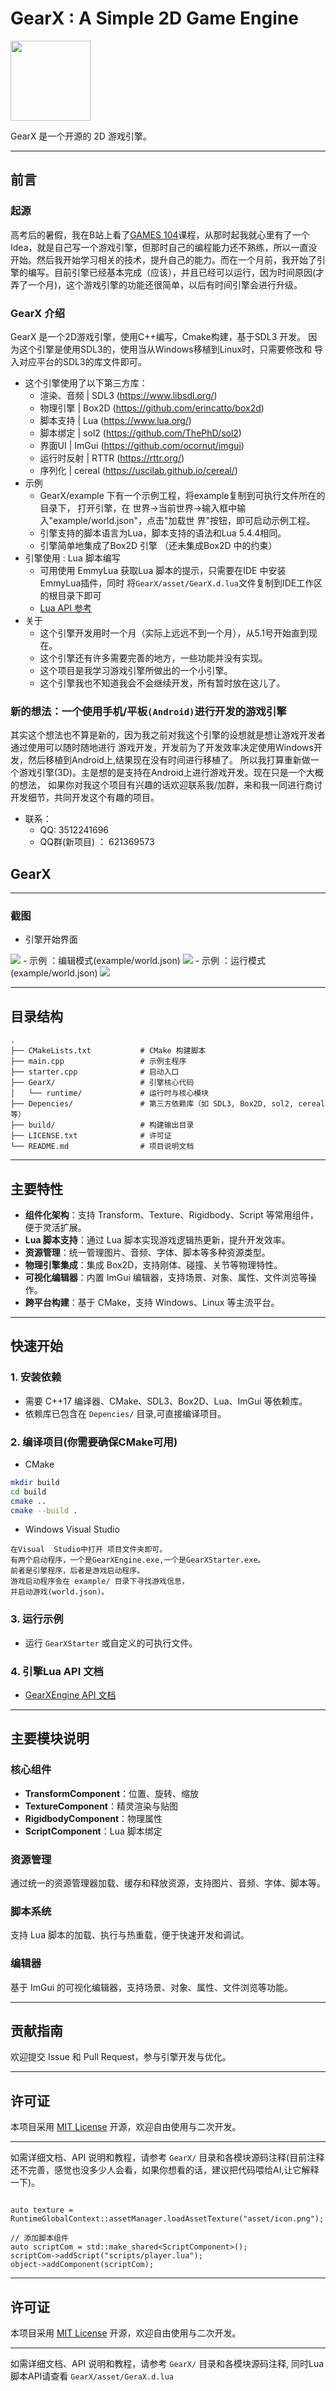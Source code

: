 
# GearX : A Simple 2D Game Engine

<img src="./GearX/asset/default/icon_round.png" width="128" height="128"/>

GearX 是一个开源的 2D 游戏引擎。

---
## 前言
###  起源
高考后的暑假，我在B站上看了[GAMES 104](https://games104.boomingtech.com/sc/)课程，从那时起我就心里有了一个Idea，就是自己写一个游戏引擎，但那时自己的编程能力还不熟练，所以一直没开始。然后我开始学习相关的技术，提升自己的能力。而在一个月前，我开始了引擎的编写。目前引擎已经基本完成（应该），并且已经可以运行，因为时间原因(才弄了一个月)，这个游戏引擎的功能还很简单，以后有时间引擎会进行升级。
### GearX 介绍

GearX 是一个2D游戏引擎，使用C++编写，Cmake构建，基于SDL3 开发。
因为这个引擎是使用SDL3的，使用当从Windows移植到Linux时，只需要修改和
导入对应平台的SDL3的库文件即可。

- 这个引擎使用了以下第三方库：
    - 渲染、音频 | SDL3  (https://www.libsdl.org/)
    - 物理引擎   | Box2D (https://github.com/erincatto/box2d)
    - 脚本支持   | Lua (https://www.lua.org/)
    - 脚本绑定   | sol2 (https://github.com/ThePhD/sol2)
    - 界面UI     | ImGui (https://github.com/ocornut/imgui)
    - 运行时反射 | RTTR  (https://rttr.org/)
    - 序列化     | cereal (https://uscilab.github.io/cereal/)
- 示例
    - GearX/example 下有一个示例工程，将example复制到可执行文件所在的目录下，
    打开引擎，在 世界->当前世界->输入框中输入"example/world.json"，点击"加载世  界"按钮，即可启动示例工程。
    - 引擎支持的脚本语言为Lua，脚本支持的语法和Lua 5.4.4相同。
    - 引擎简单地集成了Box2D 引擎 （还未集成Box2D 中的约束）
- 引擎使用 : Lua 脚本编写
    - 可用使用 EmmyLua 获取Lua 脚本的提示，只需要在IDE 中安装EmmyLua插件，同时
    将`GearX/asset/GearX.d.lua`文件复制到IDE工作区的根目录下即可
    - [Lua API 参考](./GearXLuaAPI.md)
- 关于
    - 这个引擎开发用时一个月（实际上远远不到一个月），从5.1号开始直到现在。
    - 这个引擎还有许多需要完善的地方，一些功能并没有实现。
    - 这个项目是我学习游戏引擎所做出的一个小引擎。
    - 这个引擎我也不知道我会不会继续开发，所有暂时放在这儿了。
###  新的想法：一个使用手机/平板`(Android)`进行开发的游戏引擎
其实这个想法也不算是新的，因为我之前对我这个引擎的设想就是想让游戏开发者通过使用可以随时随地进行
游戏开发，开发前为了开发效率决定使用Windows开发，然后移植到Android上,结果现在没有时间进行移植了。
所以我打算重新做一个游戏引擎(3D)。主是想的是支持在Android上进行游戏开发。现在只是一个大概的想法，
如果你对我这个项目有兴趣的话欢迎联系我/加群，来和我一同进行商讨开发细节，共同开发这个有趣的项目。

- 联系：
    - QQ: 3512241696
    - QQ群(新项目) ： 621369573

## GearX
---

### 截图
- 引擎开始界面
<img src="./Screenshots/s1.png">
- 示例 ：编辑模式(example/world.json)
<img src="./Screenshots/s2.png">
- 示例 ：运行模式(example/world.json)
<img src="./Screenshots/s3.png">

---
## 目录结构

```
.
├── CMakeLists.txt           # CMake 构建脚本
├── main.cpp                 # 示例主程序
├── starter.cpp              # 启动入口
├── GearX/                   # 引擎核心代码
│   └── runtime/             # 运行时与核心模块
├── Depencies/               # 第三方依赖库（如 SDL3, Box2D, sol2, cereal 等）
├── build/                   # 构建输出目录
├── LICENSE.txt              # 许可证
└── README.md                # 项目说明文档
```

---

## 主要特性

- **组件化架构**：支持 Transform、Texture、Rigidbody、Script 等常用组件，便于灵活扩展。
- **Lua 脚本支持**：通过 Lua 脚本实现游戏逻辑热更新，提升开发效率。
- **资源管理**：统一管理图片、音频、字体、脚本等多种资源类型。
- **物理引擎集成**：集成 Box2D，支持刚体、碰撞、关节等物理特性。
- **可视化编辑器**：内置 ImGui 编辑器，支持场景、对象、属性、文件浏览等操作。
- **跨平台构建**：基于 CMake，支持 Windows、Linux 等主流平台。

---

## 快速开始

### 1. 安装依赖

- 需要 C++17 编译器、CMake、SDL3、Box2D、Lua、ImGui 等依赖库。
- 依赖库已包含在 `Depencies/` 目录,可直接编译项目。

### 2. 编译项目(你需要确保CMake可用)
- CMake 
```sh
mkdir build
cd build
cmake ..
cmake --build .
```
- Windows Visual Studio
```
在Visual  Studio中打开 项目文件夹即可。
有两个启动程序，一个是GearXEngine.exe,一个是GearXStarter.exe。
前者是引擎程序，后者是游戏启动程序。
游戏启动程序会在 example/ 目录下寻找游戏信息，
并启动游戏(world.json)。
```

### 3. 运行示例
- 运行 `GearXStarter` 或自定义的可执行文件。

### 4. 引擎Lua API 文档
-  [GearXEngine API  文档](GearXLuaAPI.md)
---

## 主要模块说明

### 核心组件

- **TransformComponent**：位置、旋转、缩放
- **TextureComponent**：精灵渲染与贴图
- **RigidbodyComponent**：物理属性
- **ScriptComponent**：Lua 脚本绑定

### 资源管理

通过统一的资源管理器加载、缓存和释放资源，支持图片、音频、字体、脚本等。

### 脚本系统

支持 Lua 脚本的加载、执行与热重载，便于快速开发和调试。

### 编辑器

基于 ImGui 的可视化编辑器，支持场景、对象、属性、文件浏览等功能。

---

## 贡献指南

欢迎提交 Issue 和 Pull Request，参与引擎开发与优化。

---

## 许可证

本项目采用 [MIT License](LICENSE.txt) 开源，欢迎自由使用与二次开发。

---

如需详细文档、API 说明和教程，请参考 `GearX/` 目录和各模块源码注释(目前注释还不完善，感觉也没多少人会看，如果你想看的话，建议把代码喂给AI,让它解释一下)。
```

auto texture = RuntimeGlobalContext::assetManager.loadAssetTexture("asset/icon.png");

// 添加脚本组件
auto scriptCom = std::make_shared<ScriptComponent>();
scriptCom->addScript("scripts/player.lua");
object->addComponent(scriptCom);
```

---

## 许可证

本项目采用 [MIT License](LICENSE.txt) 开源，欢迎自由使用与二次开发。

---

如需详细文档、API 说明和教程，请参考 `GearX/` 目录和各模块源码注释,
同时Lua脚本API请查看 `GearX/asset/GeraX.d.lua`

```
